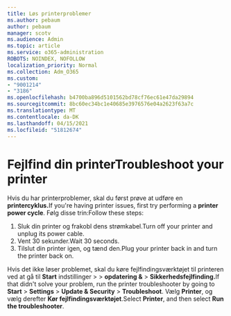 ```yaml
---
title: Løs printerproblemer
ms.author: pebaum
author: pebaum
manager: scotv
ms.audience: Admin
ms.topic: article
ms.service: o365-administration
ROBOTS: NOINDEX, NOFOLLOW
localization_priority: Normal
ms.collection: Adm_O365
ms.custom:
- "9001214"
- "3186"
ms.openlocfilehash: b4700ba896d5101562bd78cf76ec61e47da29894
ms.sourcegitcommit: 8bc60ec34bc1e40685e3976576e04a2623f63a7c
ms.translationtype: MT
ms.contentlocale: da-DK
ms.lasthandoff: 04/15/2021
ms.locfileid: "51812674"
---
```

# <a name="troubleshoot-your-printer"></a><span data-ttu-id="7bb7a-102">Fejlfind din printer</span><span class="sxs-lookup"><span data-stu-id="7bb7a-102">Troubleshoot your printer</span></span>

<span data-ttu-id="7bb7a-103">Hvis du har printerproblemer, skal du først prøve at udføre en **printercyklus.**</span><span class="sxs-lookup"><span data-stu-id="7bb7a-103">If you're having printer issues, first try performing a **printer power cycle**.</span></span> <span data-ttu-id="7bb7a-104">Følg disse trin:</span><span class="sxs-lookup"><span data-stu-id="7bb7a-104">Follow these steps:</span></span>

1. <span data-ttu-id="7bb7a-105">Sluk din printer og frakobl dens strømkabel.</span><span class="sxs-lookup"><span data-stu-id="7bb7a-105">Turn off your printer and unplug its power cable.</span></span>
2. <span data-ttu-id="7bb7a-106">Vent 30 sekunder.</span><span class="sxs-lookup"><span data-stu-id="7bb7a-106">Wait 30 seconds.</span></span>
3. <span data-ttu-id="7bb7a-107">Tilslut din printer igen, og tænd den.</span><span class="sxs-lookup"><span data-stu-id="7bb7a-107">Plug your printer back in and turn the printer back on.</span></span>

<span data-ttu-id="7bb7a-108">Hvis det ikke løser problemet, skal du køre fejlfindingsværktøjet til printeren ved at gå til **Start** indstillinger  >    >  **opdatering &**  >  **Sikkerhedsfejlfinding.**</span><span class="sxs-lookup"><span data-stu-id="7bb7a-108">If that didn't solve your problem, run the printer troubleshooter by going to **Start** > **Settings** > **Update & Security** > **Troubleshoot**.</span></span> <span data-ttu-id="7bb7a-109">Vælg **Printer**, og vælg derefter **Kør fejlfindingsværktøjet**.</span><span class="sxs-lookup"><span data-stu-id="7bb7a-109">Select **Printer**, and then select **Run the troubleshooter**.</span></span>